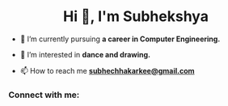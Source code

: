 <h1 align="center">Hi 👋, I'm Subhekshya</h1>

- 🌱 I’m currently pursuing **a career in Computer Engineering.**

- 👀 I’m interested in **dance and drawing.**

- 📫 How to reach me **subhechhakarkee@gmail.com**

<h3 align="left">Connect with me:</h3>
<p align="left">
</p>
